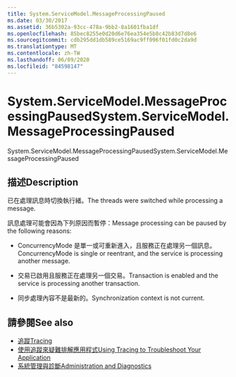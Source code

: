 ```yaml
---
title: System.ServiceModel.MessageProcessingPaused
ms.date: 03/30/2017
ms.assetid: 36b5302a-93cc-478a-9bb2-8a1601fba1df
ms.openlocfilehash: 85bec8255e0d20d6e76ea354e5b8c42b83d7d8e6
ms.sourcegitcommit: cdb295dd1db589ce5169ac9ff096f01fd0c2da9d
ms.translationtype: MT
ms.contentlocale: zh-TW
ms.lasthandoff: 06/09/2020
ms.locfileid: "84598147"
---
```

# <a name="systemservicemodelmessageprocessingpaused"></a><span data-ttu-id="3092e-102">System.ServiceModel.MessageProcessingPaused</span><span class="sxs-lookup"><span data-stu-id="3092e-102">System.ServiceModel.MessageProcessingPaused</span></span>
<span data-ttu-id="3092e-103">System.ServiceModel.MessageProcessingPaused</span><span class="sxs-lookup"><span data-stu-id="3092e-103">System.ServiceModel.MessageProcessingPaused</span></span>  
  
## <a name="description"></a><span data-ttu-id="3092e-104">描述</span><span class="sxs-lookup"><span data-stu-id="3092e-104">Description</span></span>  
 <span data-ttu-id="3092e-105">已在處理訊息時切換執行緒。</span><span class="sxs-lookup"><span data-stu-id="3092e-105">The threads were switched while processing a message.</span></span>  
  
 <span data-ttu-id="3092e-106">訊息處理可能會因為下列原因而暫停：</span><span class="sxs-lookup"><span data-stu-id="3092e-106">Message processing can be paused by the following reasons:</span></span>  
  
- <span data-ttu-id="3092e-107">ConcurrencyMode 是單一或可重新進入，且服務正在處理另一個訊息。</span><span class="sxs-lookup"><span data-stu-id="3092e-107">ConcurrencyMode is single or reentrant, and the service is processing another message.</span></span>  
  
- <span data-ttu-id="3092e-108">交易已啟用且服務正在處理另一個交易。</span><span class="sxs-lookup"><span data-stu-id="3092e-108">Transaction is enabled and the service is processing another transaction.</span></span>  
  
- <span data-ttu-id="3092e-109">同步處理內容不是最新的。</span><span class="sxs-lookup"><span data-stu-id="3092e-109">Synchronization context is not current.</span></span>  
  
## <a name="see-also"></a><span data-ttu-id="3092e-110">請參閱</span><span class="sxs-lookup"><span data-stu-id="3092e-110">See also</span></span>

- [<span data-ttu-id="3092e-111">追蹤</span><span class="sxs-lookup"><span data-stu-id="3092e-111">Tracing</span></span>](index.md)
- [<span data-ttu-id="3092e-112">使用追蹤來疑難排解應用程式</span><span class="sxs-lookup"><span data-stu-id="3092e-112">Using Tracing to Troubleshoot Your Application</span></span>](using-tracing-to-troubleshoot-your-application.md)
- [<span data-ttu-id="3092e-113">系統管理與診斷</span><span class="sxs-lookup"><span data-stu-id="3092e-113">Administration and Diagnostics</span></span>](../index.md)
